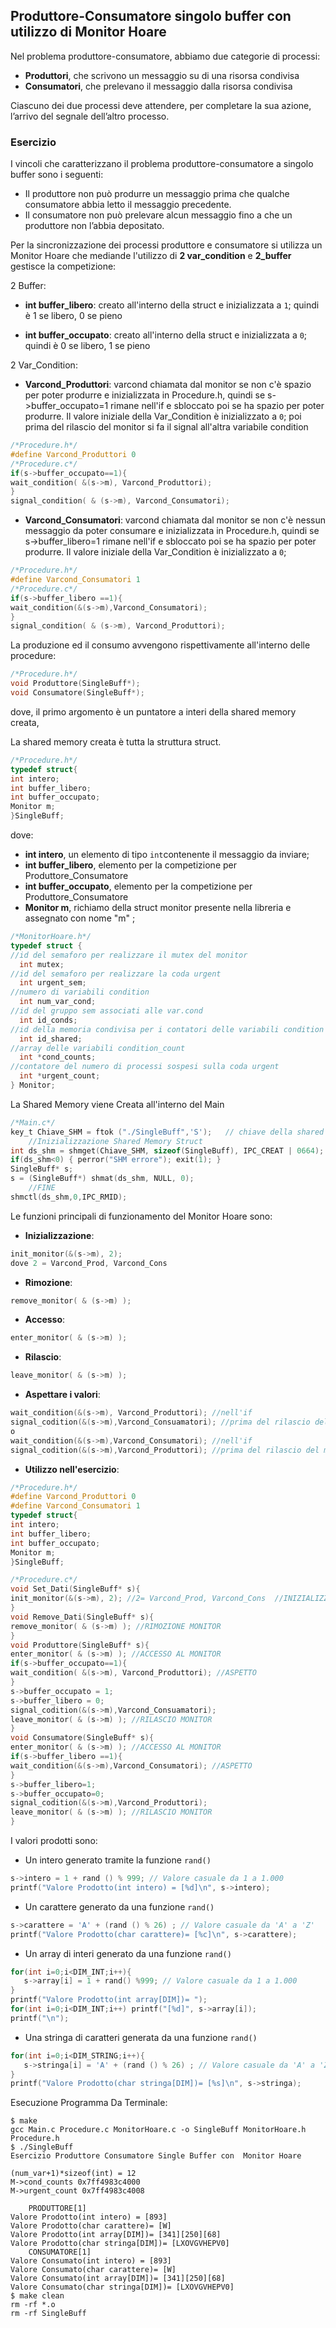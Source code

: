## Produttore-Consumatore singolo buffer con utilizzo di Monitor Hoare

Nel problema produttore-consumatore, abbiamo due categorie di processi:

- **Produttori**, che scrivono un messaggio su di una risorsa condivisa
- **Consumatori**, che prelevano il messaggio dalla risorsa condivisa

Ciascuno dei due processi deve attendere, per completare la sua azione, l’arrivo del segnale dell’altro processo.

### Esercizio

I vincoli che caratterizzano il problema produttore-consumatore a singolo buffer sono i seguenti:

- Il produttore non può produrre un messaggio prima che qualche consumatore abbia letto il messaggio precedente.
- Il consumatore non può prelevare alcun messaggio fino a che un produttore non l’abbia depositato.

Per la sincronizzazione dei processi produttore e consumatore si utilizza un Monitor Hoare 
che mediande l'utilizzo di **2 var_condition** e **2_buffer** gestisce la competizione: 

2 Buffer:

- **int buffer_libero**: creato all'interno della struct e inizializzata a ``1``;
quindi è 1 se libero, 0 se pieno

- **int buffer_occupato**: creato all'interno della struct e inizializzata a ``0``;
quindi è 0 se libero, 1 se pieno

2 Var_Condition:

- **Varcond_Produttori**: varcond chiamata dal monitor se non c'è spazio per poter produrre e inizializzata in Procedure.h,
quindi se s->buffer_occupato=1 rimane nell'if 
e sbloccato poi se ha spazio per poter produrre. Il valore iniziale della Var_Condition è inizializzato a ``0``;
poi prima del rilascio del monitor si fa il signal all'altra variabile condition
```c
/*Procedure.h*/
#define Varcond_Produttori 0
/*Procedure.c*/
if(s->buffer_occupato==1){
wait_condition( &(s->m), Varcond_Produttori);
}
signal_condition( & (s->m), Varcond_Consumatori);
```
- **Varcond_Consumatori**: varcond chiamata dal monitor se non c'è nessun messaggio da poter consumare e inizializzata in Procedure.h,
quindi se s->buffer_libero=1 rimane nell'if 
e sbloccato poi se ha spazio per poter produrre. Il valore iniziale della Var_Condition è inizializzato a ``0``;
```c
/*Procedure.h*/
#define Varcond_Consumatori 1
/*Procedure.c*/
if(s->buffer_libero ==1){
wait_condition(&(s->m),Varcond_Consumatori);	
}
signal_condition( & (s->m), Varcond_Produttori);
```

La produzione ed il consumo avvengono rispettivamente all'interno delle procedure:

```c
/*Procedure.h*/
void Produttore(SingleBuff*);
void Consumatore(SingleBuff*);
```

dove, il primo argomento è un puntatore a interi della shared memory creata, 

La shared memory creata è tutta la struttura struct.

```c
/*Procedure.h*/
typedef struct{
int intero; 
int buffer_libero;
int buffer_occupato;
Monitor m;		
}SingleBuff;	
```
dove:

- **int intero**, un elemento di tipo ``int``contenente il messaggio da inviare;
- **int buffer_libero**, elemento per la competizione per Produttore_Consumatore
- **int buffer_occupato**, elemento per la competizione per Produttore_Consumatore
- **Monitor m**, richiamo della struct monitor presente nella libreria e assegnato con nome "m" ;
```c
/*MonitorHoare.h*/
typedef struct {
//id del semaforo per realizzare il mutex del monitor
  int mutex;
//id del semaforo per realizzare la coda urgent
  int urgent_sem;
//numero di variabili condition
  int num_var_cond;
//id del gruppo sem associati alle var.cond
  int id_conds;
//id della memoria condivisa per i contatori delle variabili condition e della coda urgent
  int id_shared;
//array delle variabili condition_count
  int *cond_counts;
//contatore del numero di processi sospesi sulla coda urgent
  int *urgent_count;
} Monitor;
```

La Shared Memory viene Creata all'interno del Main

```c
/*Main.c*/
key_t Chiave_SHM = ftok ("./SingleBuff",'S');	// chiave della shared memory
	//Inizializzazione Shared Memory Struct
int ds_shm = shmget(Chiave_SHM, sizeof(SingleBuff), IPC_CREAT | 0664);
if(ds_shm<0) { perror("SHM errore"); exit(1); }
SingleBuff* s;			
s = (SingleBuff*) shmat(ds_shm, NULL, 0);
	//FINE
shmctl(ds_shm,0,IPC_RMID);
```
Le funzioni principali di funzionamento del Monitor Hoare sono:

- **Inizializzazione**:
```c
init_monitor(&(s->m), 2); 
dove 2 = Varcond_Prod, Varcond_Cons 
```

- **Rimozione**:
```c
remove_monitor( & (s->m) ); 
```

- **Accesso**:
```c
enter_monitor( & (s->m) );
```

- **Rilascio**:
```c
leave_monitor( & (s->m) );
```

- **Aspettare i valori**:
```c
wait_condition(&(s->m), Varcond_Produttori); //nell'if
signal_codition(&(s->m),Varcond_Consuamatori); //prima del rilascio del monitor si aggiunge la signal
o
wait_condition(&(s->m),Varcond_Consumatori); //nell'if
signal_codition(&(s->m),Varcond_Produttori); //prima del rilascio del monitor si aggiunge la signal
```

- **Utilizzo nell'esercizio**:
```c
/*Procedure.h*/
#define Varcond_Produttori 0
#define Varcond_Consumatori 1
typedef struct{
int intero; 
int buffer_libero;
int buffer_occupato;
Monitor m;		
}SingleBuff;	

/*Procedure.c*/
void Set_Dati(SingleBuff* s){ 
init_monitor(&(s->m), 2); //2= Varcond_Prod, Varcond_Cons  //INIZIALIZZAZIONE MONITOR
}
void Remove_Dati(SingleBuff* s){ 
remove_monitor( & (s->m) ); //RIMOZIONE MONITOR
}
void Produttore(SingleBuff* s){ 
enter_monitor( & (s->m) ); //ACCESSO AL MONITOR	
if(s->buffer_occupato==1){
wait_condition( &(s->m), Varcond_Produttori); //ASPETTO 
}
s->buffer_occupato = 1;
s->buffer_libero = 0;
signal_codition(&(s->m),Varcond_Consuamatori);
leave_monitor( & (s->m) ); //RILASCIO MONITOR
}
void Consumatore(SingleBuff* s){
enter_monitor( & (s->m) ); //ACCESSO AL MONITOR
if(s->buffer_libero ==1){
wait_condition(&(s->m),Varcond_Consumatori); //ASPETTO
}
s->buffer_libero=1;
s->buffer_occupato=0;
signal_codition(&(s->m),Varcond_Produttori);
leave_monitor( & (s->m) ); //RILASCIO MONITOR
}
```

I valori prodotti sono:
- Un intero generato tramite la funzione ``rand()`` 
```c
s->intero = 1 + rand () % 999; // Valore casuale da 1 a 1.000
printf("Valore Prodotto(int intero) = [%d]\n", s->intero);
```
- Un carattere generato da una funzione ``rand()`` 
```c
s->carattere = 'A' + (rand () % 26) ; // Valore casuale da 'A' a 'Z'
printf("Valore Prodotto(char carattere)= [%c]\n", s->carattere);
```
- Un array di interi generato da una funzione ``rand()`` 
```c
for(int i=0;i<DIM_INT;i++){
   s->array[i] = 1 + rand() %999; // Valore casuale da 1 a 1.000 
}
printf("Valore Prodotto(int array[DIM])= ");
for(int i=0;i<DIM_INT;i++) printf("[%d]", s->array[i]); 
printf("\n");
```
- Una stringa di caratteri generata da una funzione ``rand()`` 
```c
for(int i=0;i<DIM_STRING;i++){
   s->stringa[i] = 'A' + (rand () % 26) ; // Valore casuale da 'A' a 'Z'
}
printf("Valore Prodotto(char stringa[DIM])= [%s]\n", s->stringa);
```

Esecuzione Programma Da Terminale:
```console
$ make
gcc Main.c Procedure.c MonitorHoare.c -o SingleBuff MonitorHoare.h Procedure.h
$ ./SingleBuff
Esercizio Produttore Consumatore Single Buffer con  Monitor Hoare

(num_var+1)*sizeof(int) = 12
M->cond_counts 0x7ff4983c4000
M->urgent_count 0x7ff4983c4008

	PRODUTTORE[1]
Valore Prodotto(int intero) = [893]
Valore Prodotto(char carattere)= [W]
Valore Prodotto(int array[DIM])= [341][250][68]
Valore Prodotto(char stringa[DIM])= [LXOVGVHEPV0]
	CONSUMATORE[1]
Valore Consumato(int intero) = [893]
Valore Consumato(char carattere)= [W]
Valore Consumato(int array[DIM])= [341][250][68]
Valore Consumato(char stringa[DIM])= [LXOVGVHEPV0]
$ make clean
rm -rf *.o
rm -rf SingleBuff
```




